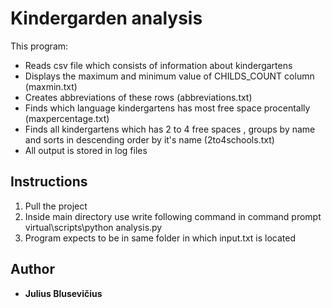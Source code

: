 # Kindergarden analysis
This program:
- Reads csv file which consists of information about kindergartens
- Displays the maximum and minimum value of CHILDS_COUNT column (maxmin.txt)
- Creates abbreviations of these rows (abbreviations.txt)
- Finds which language kindergartens has most free space procentally (maxpercentage.txt)
- Finds all kindergartens which has 2 to 4 free spaces , groups by name and sorts in descending order by it's name (2to4schools.txt)
- All output is stored in log files

## Instructions
1. Pull the project
2. Inside main directory use write following command in command prompt virtual\scripts\python analysis.py
3. Program expects to be in same folder in which input.txt is located

## Author

* **Julius Blusevičius**


